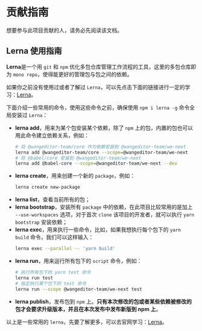# 贡献指南
想要参与此项目贡献的人，请务必先阅读该文档。

## Lerna 使用指南

**Lerna**是一个用 `git` 和 `npm` 优化多包仓库管理工作流程的工具，这里的多包仓库即为 `mono repo`，使得能更好的管理包与包之间的依赖。

如果你之前没有使用过或者了解过 `Lerna`，可以先点击下面的链接进行一定的学习：[Lerna](https://github.com/lerna/lerna)。

下面介绍一些常用的命令，使用这些命令之前，确保使用 `npm i lerna -g` 命令全局安装过 `Lerna`：

- **lerna add**，用来为某个包安装某个依赖，除了 `npm` 上的包，内置的包也可以用此命令建立依赖关系，例如：
  ```bash
  # 将 @wangeditor-team/core 作为依赖安装到 @wangeditor-team/we-next
  lerna add @wangeditor-team/core --scope=@wangeditor-team/we-next
  # 将 @babel/core 安装到 @wangeditor-team/we-next
  lerna add @babel-core --scope=@wangeditor-team/we-next --dev
  ```
- **lerna create**，用来创建一个新的 `package`，例如：
  ```bash
  lerna create new-package
  ```  
- **lerna list**，查看当前所有的包；  
- **lerna bootstrap**，安装所有 `package` 中的依赖，在此项目比较常用的是加上 `--use-workspaces` 选项，对于首次 `clone` 该项目的开发者，就可以执行 `yarn bootstrap` 安装依赖；
- **lerna exec**，用来执行一些命令，比如，如果我想执行每个包下的 `yarn build` 命令，我们可以这样输入：
  ```bash
  lerna exec --parallel -- 'yarn build'
  ```
- **lerna run**，用来运行所有包下的 `script` 命令，例如：
  ```bash
  # 执行所有包下的 yarn test 命令
  lerna run test
  # 指定执行某个包下的 test 命令
  lerna run --scope @wangeditor-team/we-next test
  ```  
- **lerna publish**，发布包到 `npm` 上。**只有本次修改的包或者某些依赖被修改的包才会要求升级版本，并且在本次发布中发布新版到 npm 上**。  

以上是一些常用的 `lerna`，先要了解更多，可以去官网学习：[Lerna](https://github.com/lerna/lerna)。